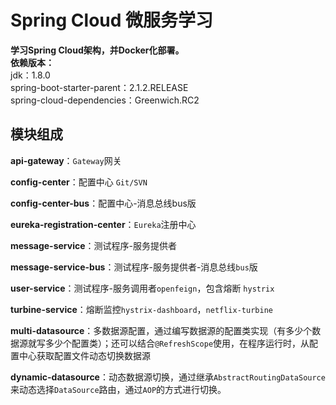 # Spring Cloud 微服务学习
**学习Spring Cloud架构，并Docker化部署。**  
**依赖版本：**  
jdk：1.8.0  
spring-boot-starter-parent：2.1.2.RELEASE  
spring-cloud-dependencies：Greenwich.RC2  

## 模块组成
**api-gateway**：`Gateway`网关

**config-center**：配置中心 `Git/SVN`

**config-center-bus**：配置中心-消息总线bus版

**eureka-registration-center**：`Eureka`注册中心

**message-service**：测试程序-服务提供者

**message-service-bus**：测试程序-服务提供者-消息总线`bus`版

**user-service**：测试程序-服务调用者`openfeign`，包含熔断 `hystrix`

**turbine-service**：熔断监控`hystrix-dashboard`，`netflix-turbine`

**multi-datasource**：多数据源配置，通过编写数据源的配置类实现（有多少个数据源就写多少个配置类）；还可以结合`@RefreshScope`使用，在程序运行时，从配置中心获取配置文件动态切换数据源

**dynamic-datasource**：动态数据源切换，通过继承`AbstractRoutingDataSource`来动态选择`DataSource`路由，通过`AOP`的方式进行切换。